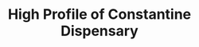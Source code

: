 ---
title: "High Profile of Constantine Dispensary"
url: /constantine/high-profile-of-constantine-dispensary/
shop: cannabis
---
